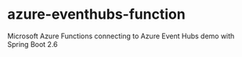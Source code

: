 # azure-eventhubs-function
Microsoft Azure Functions connecting to Azure Event Hubs demo with Spring Boot 2.6
